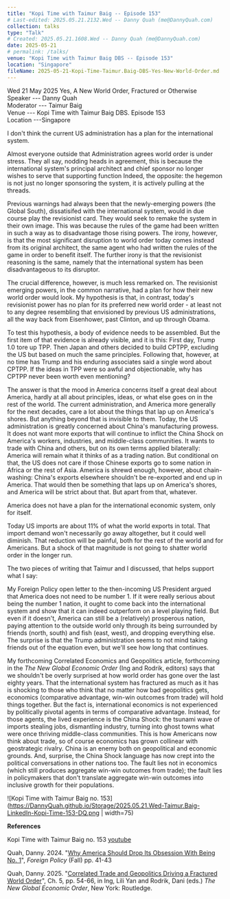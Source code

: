 ```yaml
---
title: "Kopi Time with Taimur Baig -- Episode 153"
# Last-edited: 2025.05.21.2132.Wed -- Danny Quah (me@DannyQuah.com)
collection: talks
type: "Talk"
# Created: 2025.05.21.1608.Wed -- Danny Quah (me@DannyQuah.com)
date: 2025-05-21
# permalink: /talks/
venue: "Kopi Time with Taimur Baig DBS -- Episode 153"
location: "Singapore"
fileName: 2025-05-21-Kopi-Time-Taimur.Baig-DBS-Yes-New-World-Order.md
---
```

Wed 21 May 2025
Yes, A New World Order, Fractured or Otherwise  
Speaker --- Danny Quah  
Moderator --- Taimur Baig  
Venue --- Kopi Time with Taimur Baig DBS.  Episode 153  
Location ---Singapore  

I don't think the current US administration has a plan for the international system.  

Almost everyone outside that Administration agrees world order is under stress.  They all say, nodding heads in agreement, this is because the international system's principal architect and chief sponsor no longer wishes to serve that supporting function  Indeed, the opposite: the hegemon is not just no longer sponsoring the system, it is actively pulling at the threads.  

Previous warnings had always been that the newly-emerging powers (the Global South), dissatisifed with the international system, would in due course play the revisionist card.  They would seek to remake the system in their own image.  This was because the rules of the game had been written in such a way as to disadvantage those rising powers.  The irony, however, is that the most significant disruption to world order today comes instead from its original architect, the same agent who had written the rules of the game in order to benefit itself.  The further irony is that the revisionist reasoning is the same, namely that the international system has been disadvantageous to its disruptor.  

The crucial difference, however, is much less remarked on.  The revisionist emerging powers, in the common narrative, had a plan for how their new world order would look.  My hypothesis is that, in contrast, today's revisionist power has no plan for its preferred new world order - at least not to any degree resembling that envisioned by previous US administrations, all the way back from Eisenhower, past Clinton, and up through Obama.  

To test this hypothesis, a body of evidence needs to be assembled.  But the first item of that evidence is already visible, and it is this:  First day, Trump 1.0 tore up TPP.  Then Japan and others decided to build CPTPP, excluding the US but based on much the same principles.  Following that, however, at no time has Trump and his enduring associates said a single word about CPTPP.  If the ideas in TPP were so awful and objectionable, why has CPTPP never been worth even mentioning?  

The answer is that the mood in America concerns itself a great deal about America, hardly at all about principles, ideas, or what else goes on in the rest of the world.  The current administration, and America more generally for the next decades, care a lot about the things that lap up on America's shores.  But anything beyond that is invisible to them.  Today, the US administration is greatly concerned about China's manufacturing prowess.  It does not want more exports that will continue to inflict the China Shock on America's workers, industries, and middle-class communities.  It wants to trade with China and others, but on its own terms applied bilaterally: America will remain what it thinks of as a trading nation.  But conditional on that, the US does not care if those Chinese exports go to some nation in Africa or the rest of Asia.  America is shrewd enough, however, about chain-washing: China's exports elsewhere shouldn't be re-exported and end up in America.  That would then be something that laps up on America's shores, and America will be strict about that.  But apart from that, whatever.

America does not have a plan for the international economic system, only for itself.  

Today US imports are about 11% of what the world exports in total.  That import demand won't necessarily go away altogether, but it could well diminish.  That reduction will be painful, both for the rest of the world and for Americans. But a shock of that magnitude is not going to shatter world order in the longer run.  

The two pieces of writing that Taimur and I discussed, that helps support what I say:  

My Foreign Policy open letter to the then-incoming US President argued that America does not need to be number 1. If it were really serious about being the number 1 nation, it ought to come back into the international system and show that it can indeed outperform on a level playing field.  But even if it doesn't, America can still be a (relatively) prosperous nation, paying attention to the outside world only through its being surrounded by friends (north, south) and fish (east, west), and dropping everything else.  The surprise is that the Trump administration seems to not mind taking friends out of the equation even, but we'll see how long that continues.  

My forthcoming Correlated Economics and Geopolitics article, forthcoming in the *The New Global Economic Order* (Ing and Rodrik, editors) says that we shouldn't be overly surprised at how world order has gone over the last eighty years.  That the international system has fractured as much as it has is shocking to those who think that no matter how bad geopolitics gets, economics (comparative advantage, win-win outcomes from trade) will hold things together.  But the fact is, international economics is not experienced by politically pivotal agents in terms of comparative advantage.  Instead, for those agents, the lived experience is the China Shock: the tsunami wave of imports stealing jobs, dismantling industry, turning into ghost towns what were once thriving middle-class communities.  This is how Americans now think about trade, so of course economics has grown collinear with geostrategic rivalry.  China is an enemy both on geopolitical and economic grounds.  And, surprise, the China Shock language has now crept into the political conversations in other nations too.  The fault lies not in economics (which still produces aggregate win-win outcomes from trade); the fault lies in policymakers that don't translate aggregate win-win outcomes into inclusive growth for their populations.  

![Kopi Time with Taimur Baig no. 153](https://DannyQuah.github.io/Storage/2025.05.21.Wed-Taimur.Baig-LinkedIn-Kopi-Time-153-DQ.png | width=75)

**References**  

Kopi Time with Taimur Baig no. 153 [youtube](https://www.youtube.com/watch?v=n_icUbBfS2s&t=19s)  

Quah, Danny. 2024.  "[Why America Should Drop Its Obsession With Being No. 1](https://foreignpolicy.com/2024/09/04/danny-quah-singapore-letter-us-president/?utm_content=gifting&tpcc=gifting_article&gifting_article=ZGFubnktcXVhaC1zaW5nYXBvcmUtbGV0dGVyLXVzLXByZXNpZGVudA==&pid=PNILoiIJgqmxsxl)", *Foreign Policy* (Fall) pp. 41-43  

Quah, Danny. 2025. "[Correlated Trade and Geopolitics Driving a Fractured World Order](https://DannyQuah.github.io/Storage/2025-Danny.Quah-Correlated-Trade-Geopolitics-Fractured-Order-NEO.pdf)", Ch. 5, pp. 54-66, in Ing, Lili Yan and Rodrik, Dani (eds.) *The New Global Economic Order*, New York: Routledge.  

<!---
   Invisible section // 2025-05-21-Kopi-Time-Taimur.Baig-DBS-Yes-New-World-Order.md
-->



